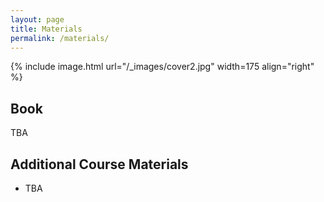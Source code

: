 ```yaml
---
layout: page
title: Materials
permalink: /materials/
---
```


{% include image.html url="/_images/cover2.jpg" width=175 align="right" %}

## Book

TBA

## Additional Course Materials

* TBA
<!-- * [Material #1](http://www.example.com/): how a computer chess player thinks! -->
<!-- * [Material #2](http://www.example.com/): how a computer chess player thinks! -->
<!-- * [Material #3](http://www.example.com/): how a computer chess player thinks! -->
<!-- * [Material #4](http://www.example.com/): how a computer chess player thinks! -->
<!-- * [Material #5](http://www.example.com/): how a computer chess player thinks! -->
